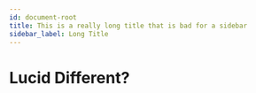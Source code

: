 ```yaml
---
id: document-root
title: This is a really long title that is bad for a sidebar
sidebar_label: Long Title
---
```

# Lucid Different?

